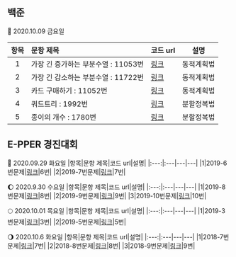 ## 백준

:rocket: 2020.10.09 금요일

|항목|문항 제목|코드 url|설명|
|:---:|:---|---|---|
|1|가장 긴 증가하는 부분수열 : 11053번|[링크](https://github.com/yjo5252/practice-java/blob/master/Baekjoon/DynamicProgramming.md)|동적계획법|
|2|가장 긴 감소하는 부분수열 : 11722번|[링크](https://github.com/yjo5252/practice-java/blob/master/Baekjoon/DynamicProgramming.md)|동적계획법|
|3|카드 구매하기 : 11052번|[링크](https://github.com/yjo5252/practice-java/blob/master/Baekjoon/DynamicProgramming.md)|동적계획법|
|4|쿼드트리 : 1992번|[링크](https://github.com/yjo5252/practice-java/blob/master/Baekjoon/DivideNConquer.md)|분할정복법|
|5|종이의 개수 : 1780번|[링크](https://github.com/yjo5252/practice-java/blob/master/Baekjoon/DivideNConquer.md)|분할정복법|


## E-PPER 경진대회 

:satellite: 2020.09.29 화요일
|항목|문항 제목|코드 url|설명|
|:---:|:---|---|---|
|1|2019-6번문제|[링크](https://github.com/yjo5252/practice-java/blob/master/epper19/epper19_6.java)|6번|
|2|2019-7번문제|[링크](https://github.com/yjo5252/practice-java/blob/master/epper19/epper19_7.java)|7번|

:waxing_gibbous_moon: 2020.9.30 수요일
|항목|문항 제목|코드 url|설명|
|:---:|:---|---|---|
|1|2019-8번문제|[링크](https://github.com/yjo5252/practice-java/blob/master/epper19/epper19_8.java)|8번|
|2|2019-9번문제|[링크](https://github.com/yjo5252/practice-java/blob/master/epper19/epper19_9.java)|9번|
|3|2019-10번문제|[링크](https://github.com/yjo5252/practice-java/blob/master/epper19/epper19_10.java)|10번|

:full_moon: 2020.10.01 목요일
|항목|문항 제목|코드 url|설명|
|:---:|:---|---|---|
|1|2019-3번문제|[링크](https://github.com/yjo5252/practice-java/blob/master/epper19/epper19_3.java)|3번|
|2|2019-5번문제|[링크](https://github.com/yjo5252/practice-java/blob/master/epper19/epper19_5.java)|5번|

:waning_gibbous_moon: 2020.10.6 화요일
|항목|문항 제목|코드 url|설명|
|:---:|:---|---|---|
|1|2018-7번문제|[링크](https://github.com/yjo5252/practice-java/blob/master/epper18/epper18_7.java)|7번|
|2|2018-8번문제|[링크](https://github.com/yjo5252/practice-java/blob/master/epper19/epper19_8.java)|8번|
|3|2018-9번문제|[링크](https://github.com/yjo5252/practice-java/blob/master/epper19/epper19_9.java)|9번|

